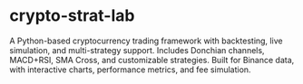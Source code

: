 # crypto-strat-lab
A Python-based cryptocurrency trading framework with backtesting, live simulation, and multi-strategy support. Includes Donchian channels, MACD+RSI, SMA Cross, and customizable strategies. Built for Binance data, with interactive charts, performance metrics, and fee simulation.
